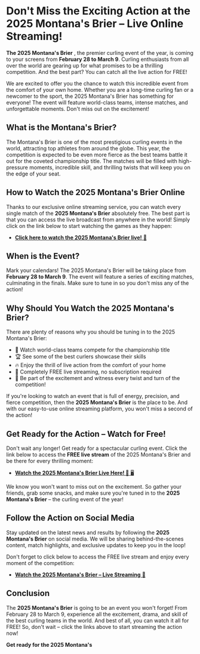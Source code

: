 # Don't Miss the Exciting Action at the 2025 Montana's Brier – Live Online Streaming!

**The 2025 Montana's Brier** , the premier curling event of the year, is coming to your screens from **February 28 to March 9**. Curling enthusiasts from all over the world are gearing up for what promises to be a thrilling competition. And the best part? You can catch all the live action for FREE!

We are excited to offer you the chance to watch this incredible event from the comfort of your own home. Whether you are a long-time curling fan or a newcomer to the sport, the 2025 Montana's Brier has something for everyone! The event will feature world-class teams, intense matches, and unforgettable moments. Don't miss out on the excitement!

## What is the Montana's Brier?

The Montana's Brier is one of the most prestigious curling events in the world, attracting top athletes from around the globe. This year, the competition is expected to be even more fierce as the best teams battle it out for the coveted championship title. The matches will be filled with high-pressure moments, incredible skill, and thrilling twists that will keep you on the edge of your seat.

## How to Watch the 2025 Montana's Brier Online

Thanks to our exclusive online streaming service, you can watch every single match of the **2025 Montana's Brier** absolutely free. The best part is that you can access the live broadcast from anywhere in the world! Simply click on the link below to start watching the games as they happen:

- [**Click here to watch the 2025 Montana's Brier live!** 🎥](https://tinyurl.com/livestreamfreeo?st=2025montanasbrier&si=gh)

## When is the Event?

Mark your calendars! The 2025 Montana's Brier will be taking place from **February 28 to March 9**. The event will feature a series of exciting matches, culminating in the finals. Make sure to tune in so you don't miss any of the action!

## Why Should You Watch the 2025 Montana's Brier?

There are plenty of reasons why you should be tuning in to the 2025 Montana's Brier:

- 🌟 Watch world-class teams compete for the championship title
- 🏆 See some of the best curlers showcase their skills
- 🔥 Enjoy the thrill of live action from the comfort of your home
- 💯 Completely FREE live streaming, no subscription required
- 🎉 Be part of the excitement and witness every twist and turn of the competition!

If you're looking to watch an event that is full of energy, precision, and fierce competition, then the **2025 Montana's Brier** is the place to be. And with our easy-to-use online streaming platform, you won't miss a second of the action!

## Get Ready for the Action – Watch for Free!

Don't wait any longer! Get ready for a spectacular curling event. Click the link below to access the **FREE live stream** of the 2025 Montana's Brier and be there for every thrilling moment:

- [**Watch the 2025 Montana's Brier Live Here! 🎉** 🖥️](https://tinyurl.com/livestreamfreeo?st=2025montanasbrier&si=gh)

We know you won't want to miss out on the excitement. So gather your friends, grab some snacks, and make sure you're tuned in to the **2025 Montana's Brier** – the curling event of the year!

## Follow the Action on Social Media

Stay updated on the latest news and results by following the **2025 Montana's Brier** on social media. We will be sharing behind-the-scenes content, match highlights, and exclusive updates to keep you in the loop!

Don't forget to click below to access the FREE live stream and enjoy every moment of the competition:

- [**Watch the 2025 Montana's Brier – Live Streaming** 📱](https://tinyurl.com/livestreamfreeo?st=2025montanasbrier&si=gh)

## Conclusion

The **2025 Montana's Brier** is going to be an event you won't forget! From February 28 to March 9, experience all the excitement, drama, and skill of the best curling teams in the world. And best of all, you can watch it all for FREE! So, don't wait – click the links above to start streaming the action now!

**Get ready for the 2025 Montana's**
